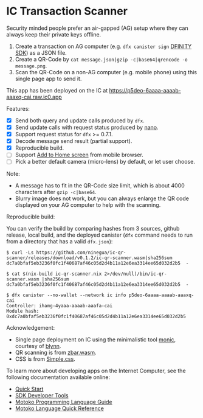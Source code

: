 # IC Transaction Scanner

Security minded people prefer an air-gapped (AG) setup where they can always keep their private keys offline.
1. Create a transaction on AG computer (e.g. `dfx canister sign` [DFINITY SDK]) as a JSON file.
2. Create a QR-Code by `cat message.json|gzip -c|base64|qrencode -o message.png`.
3. Scan the QR-Code on a non-AG computer (e.g. mobile phone) using this single page app to send it.

This app has been deployed on the IC at https://p5deo-6aaaa-aaaab-aaaxq-cai.raw.ic0.app

Features:
- [x] Send both query and update calls produced by `dfx`.
- [x] Send update calls with request status produced by [nano].
- [x] Support request status for `dfx` >= 0.7.1.
- [x] Decode message send result (partial support).
- [x] Reproducible build.
- [ ] Support [Add to Home screen] from mobile browser.
- [ ] Pick a better default camera (micro-lens) by default, or let user choose.

Note:
* A message has to fit in the QR-Code size limit, which is about 4000 characters after `gzip -c|base64`.
* Blurry image does not work, but you can always enlarge the QR code displayed on your AG computer to help with the scanning.

Reproducible build:

You can verify the build by comparing hashes from 3 sources, github release, local build, and the deployed canister (`dfx` command needs to run from a directory that has a valid `dfx.json`):

```
$ curl -Ls https://github.com/ninegua/ic-qr-scanner/releases/download/v0.1.2/ic-qr-scanner.wasm|sha256sum
dc7a0bfaf5eb3236f0fc1f40687af46c05d2d4b11a12e6ea3314ee65d032d2b5  -

$ cat $(nix-build ic-qr-scanner.nix 2>/dev/null)/bin/ic-qr-scanner.wasm |sha256sum
dc7a0bfaf5eb3236f0fc1f40687af46c05d2d4b11a12e6ea3314ee65d032d2b5  -

$ dfx canister --no-wallet --network ic info p5deo-6aaaa-aaaab-aaaxq-cai
Controller: ihamg-4yaaa-aaaab-aaafa-cai
Module hash: 0xdc7a0bfaf5eb3236f0fc1f40687af46c05d2d4b11a12e6ea3314ee65d032d2b5
```

Acknowledgement:
* Single page deployment on IC using the minimalistic tool [monic], courtesy of [blynn].
* QR scanning is from [zbar.wasm].
* CSS is from [Simple.css].

[DFINITY SDK]: https://sdk.dfinity.org
[nano]: https://github.com/dfinity-lab/nano
[Add to Home screen]: https://developer.mozilla.org/en-US/docs/Web/Progressive_web_apps/Add_to_home_screen
[zbar.wasm]: https://github.com/samsam2310/zbar.wasm
[Simple.css]: https://simplecss.org
[monic]: https://fmfd2-7qaaa-aaaae-aaapq-cai.raw.ic0.app
[blynn]: https://crypto.stanford.edu/~blynn

To learn more about developing apps on the Internet Computer, see the following documentation available online:

- [Quick Start](https://sdk.dfinity.org/docs/quickstart/quickstart-intro.html)
- [SDK Developer Tools](https://sdk.dfinity.org/docs/developers-guide/sdk-guide.html)
- [Motoko Programming Language Guide](https://sdk.dfinity.org/docs/language-guide/motoko.html)
- [Motoko Language Quick Reference](https://sdk.dfinity.org/docs/language-guide/language-manual.html)
